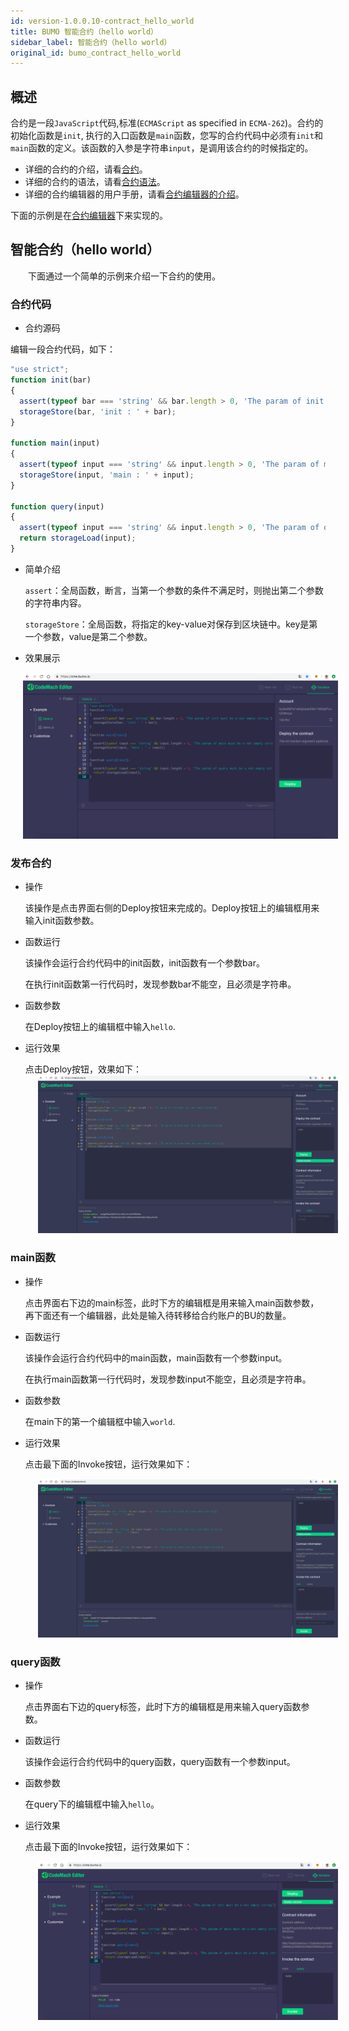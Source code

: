 ```yaml
---
id: version-1.0.0.10-contract_hello_world
title: BUMO 智能合约（hello world）
sidebar_label: 智能合约（hello world）
original_id: bumo_contract_hello_world
---
```


## 概述
合约是一段`JavaScript`代码,标准(`ECMAScript` as specified in `ECMA-262`)。合约的初始化函数是`init`, 执行的入口函数是`main`函数，您写的合约代码中必须有`init`和`main`函数的定义。该函数的入参是字符串`input`，是调用该合约的时候指定的。

- 详细的合约的介绍，请看[合约](../introduction_to_smart_contract)。
- 详细的合约的语法，请看[合约语法](../syntax-in-smart-contract)。
- 详细的合约编辑器的用户手册，请看[合约编辑器的介绍](../introduction_to_smart_contract)。

下面的示例是在[合约编辑器](https://cme.bumo.io)下来实现的。



## 智能合约（hello world）

　　下面通过一个简单的示例来介绍一下合约的使用。



### 合约代码

- 合约源码

编辑一段合约代码，如下：

```javascript
"use strict";
function init(bar)
{
  assert(typeof bar === 'string' && bar.length > 0, 'The param of init must be a not empty string');
  storageStore(bar, 'init : ' + bar);
}

function main(input)
{
  assert(typeof input === 'string' && input.length > 0, 'The param of main must be a not empty string');
  storageStore(input, 'main : ' + input);
}

function query(input)
{ 
  assert(typeof input === 'string' && input.length > 0, 'The param of query must be a not empty string');
  return storageLoad(input);
}
```

- 简单介绍

  `assert`：全局函数，断言，当第一个参数的条件不满足时，则抛出第二个参数的字符串内容。

  `storageStore`：全局函数，将指定的key-value对保存到区块链中。key是第一个参数，value是第二个参数。

- 效果展示
<img src="/docs/assets/contractcodehelloworld.png" style= "margin-left: 20px">



### 发布合约

- 操作

  该操作是点击界面右侧的Deploy按钮来完成的。Deploy按钮上的编辑框用来输入init函数参数。

- 函数运行

  该操作会运行合约代码中的init函数，init函数有一个参数bar。

  在执行init函数第一行代码时，发现参数bar不能空，且必须是字符串。

- 函数参数

  在Deploy按钮上的编辑框中输入`hello`.

- 运行效果

  点击Deploy按钮，效果如下：
  <img src="/docs/assets/contractdeploy.png" style= "margin-left: 20px">



### main函数

- 操作

  点击界面右下边的main标签，此时下方的编辑框是用来输入main函数参数，再下面还有一个编辑器，此处是输入待转移给合约账户的BU的数量。

- 函数运行

  该操作会运行合约代码中的main函数，main函数有一个参数input。

  在执行main函数第一行代码时，发现参数input不能空，且必须是字符串。

- 函数参数

  在main下的第一个编辑框中输入`world`.

- 运行效果

  点击最下面的Invoke按钮，运行效果如下：

  <img src="/docs/assets/contractmain.png" style= "margin-left: 20px">



### query函数

- 操作

  点击界面右下边的query标签，此时下方的编辑框是用来输入query函数参数。

- 函数运行

  该操作会运行合约代码中的query函数，query函数有一个参数input。

- 函数参数

  在query下的编辑框中输入`hello`。

- 运行效果

  点击最下面的Invoke按钮，运行效果如下：

  <img src="/docs/assets/contractquery.png" style= "margin-left: 20px">